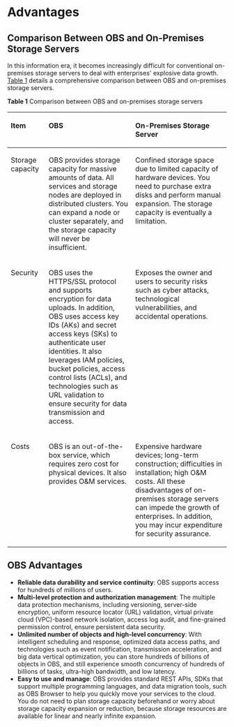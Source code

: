 # Advantages<a name="obs_03_0201"></a>

## Comparison Between OBS and On-Premises Storage Servers<a name="section1071910168165"></a>

In this information era, it becomes increasingly difficult for conventional on-premises storage servers to deal with enterprises' explosive data growth.  [Table 1](#table3469342151617)  details a comprehensive comparison between OBS and on-premises storage servers.

**Table  1**  Comparison between OBS and on-premises storage servers

<a name="table3469342151617"></a>
<table><thead align="left"><tr id="row446954214169"><th class="cellrowborder" valign="top" width="17.261726172617262%" id="mcps1.2.4.1.1"><p id="p15470142141617"><a name="p15470142141617"></a><a name="p15470142141617"></a>Item</p>
</th>
<th class="cellrowborder" valign="top" width="39.5039503950395%" id="mcps1.2.4.1.2"><p id="p347084271610"><a name="p347084271610"></a><a name="p347084271610"></a>OBS</p>
</th>
<th class="cellrowborder" valign="top" width="43.23432343234324%" id="mcps1.2.4.1.3"><p id="p647044218162"><a name="p647044218162"></a><a name="p647044218162"></a>On-Premises Storage Server</p>
</th>
</tr>
</thead>
<tbody><tr id="row15470114291617"><td class="cellrowborder" valign="top" width="17.261726172617262%" headers="mcps1.2.4.1.1 "><p id="p194708426169"><a name="p194708426169"></a><a name="p194708426169"></a>Storage capacity</p>
</td>
<td class="cellrowborder" valign="top" width="39.5039503950395%" headers="mcps1.2.4.1.2 "><p id="p1247074217164"><a name="p1247074217164"></a><a name="p1247074217164"></a>OBS provides storage capacity for massive amounts of data. All services and storage nodes are deployed in distributed clusters. You can expand a node or cluster separately, and the storage capacity will never be insufficient.</p>
</td>
<td class="cellrowborder" valign="top" width="43.23432343234324%" headers="mcps1.2.4.1.3 "><p id="p447064213163"><a name="p447064213163"></a><a name="p447064213163"></a>Confined storage space due to limited capacity of hardware devices. You need to purchase extra disks and perform manual expansion. The storage capacity is eventually a limitation.</p>
</td>
</tr>
<tr id="row174707429165"><td class="cellrowborder" valign="top" width="17.261726172617262%" headers="mcps1.2.4.1.1 "><p id="p15470142131611"><a name="p15470142131611"></a><a name="p15470142131611"></a>Security</p>
</td>
<td class="cellrowborder" valign="top" width="39.5039503950395%" headers="mcps1.2.4.1.2 "><p id="p4470194211163"><a name="p4470194211163"></a><a name="p4470194211163"></a>OBS uses the HTTPS/SSL protocol and supports encryption for data uploads. In addition, OBS uses access key IDs (AKs) and secret access keys (SKs) to authenticate user identities. It also leverages <span id="ph116357498592"><a name="ph116357498592"></a><a name="ph116357498592"></a>IAM policies</span>, bucket policies, access control lists (ACLs), and technologies such as URL validation to ensure security for data transmission and access.</p>
</td>
<td class="cellrowborder" valign="top" width="43.23432343234324%" headers="mcps1.2.4.1.3 "><p id="p154702042141610"><a name="p154702042141610"></a><a name="p154702042141610"></a>Exposes the owner and users to security risks such as cyber attacks, technological vulnerabilities, and accidental operations.</p>
</td>
</tr>
<tr id="row3470342131610"><td class="cellrowborder" valign="top" width="17.261726172617262%" headers="mcps1.2.4.1.1 "><p id="p347015420162"><a name="p347015420162"></a><a name="p347015420162"></a>Costs</p>
</td>
<td class="cellrowborder" valign="top" width="39.5039503950395%" headers="mcps1.2.4.1.2 "><p id="p194701442111612"><a name="p194701442111612"></a><a name="p194701442111612"></a>OBS is an out-of-the-box service, which requires zero cost for physical devices. It also provides O&amp;M services.</p>
</td>
<td class="cellrowborder" valign="top" width="43.23432343234324%" headers="mcps1.2.4.1.3 "><p id="p124702042111613"><a name="p124702042111613"></a><a name="p124702042111613"></a>Expensive hardware devices; long-term construction; difficulties in installation; high O&amp;M costs. All these disadvantages of on-premises storage servers can impede the growth of enterprises. In addition, you may incur expenditure for security assurance.</p>
</td>
</tr>
</tbody>
</table>

## OBS Advantages<a name="section156154701515"></a>

-   **Reliable data durability and service continuity**: OBS supports access for hundreds of millions of users.
-   **Multi-level protection and authorization management**: The multiple data protection mechanisms, including versioning, server-side encryption, uniform resource locator \(URL\) validation, virtual private cloud \(VPC\)-based network isolation, access log audit, and fine-grained permission control, ensure persistent data security.
-   **Unlimited number of objects and high-level concurrency**: With intelligent scheduling and response, optimized data access paths, and technologies such as event notification, transmission acceleration, and big data vertical optimization, you can store hundreds of billions of objects in OBS, and still experience smooth concurrency of hundreds of billions of tasks, ultra-high bandwidth, and low latency.
-   **Easy to use and manage**: OBS provides standard REST APIs, SDKs that support multiple programming languages, and data migration tools, such as OBS Browser to help you quickly move your services to the cloud. You do not need to plan storage capacity beforehand or worry about storage capacity expansion or reduction, because storage resources are available for linear and nearly infinite expansion. 

